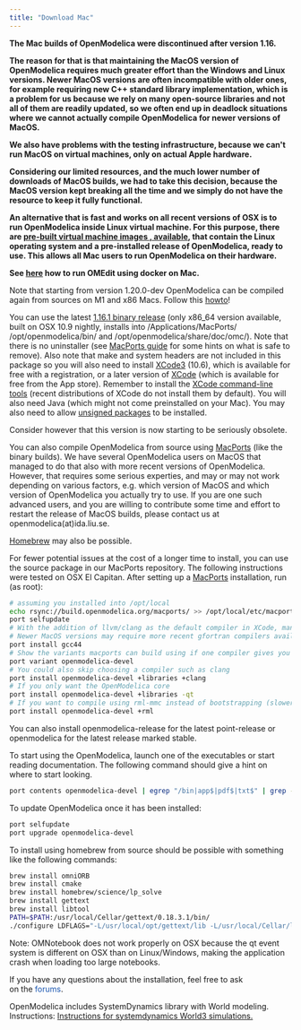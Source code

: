 ```yaml
---
title: "Download Mac"
---
```

<p><strong>The Mac builds of OpenModelica were discontinued after version 1.16. </strong></p>
<p><strong>The reason for that is that maintaining the MacOS version of OpenModelica requires much greater effort than the Windows and Linux versions. Newer MacOS versions are often incompatible with older ones, for example requiring new C++ standard library implementation, which is a problem for us because we rely on many open-source libraries and not all of them are readily updated, so we often end up in deadlock situations where we cannot actually compile OpenModelica for newer versions of MacOS.<br /></strong></p>
<p><strong>We also have problems with the testing infrastructure, because we can't run MacOS on virtual machines, only on actual Apple hardware. </strong></p>
<p><strong>Considering our limited resources, and the much lower number of downloads of MacOS builds, we had to take this decision, because the MacOS version kept breaking all the time and we simply do not have the resource to keep it fully functional.<br /></strong></p>
<p><strong><strong>An alternative that is fast and works on all recent versions of OSX</strong>&nbsp;is to run OpenModelica inside Linux virtual machine. For this purpose, there are <a href="/download/virtual-machine">pre-built virtual machine images , available</a>, that contain the Linux operating system and a pre-installed release of OpenModelica, ready to use. This allows all Mac users to run OpenModelica on their hardware.<br /></strong></p>
<p><strong>See <a href="https://www.openmodelica.org/forum/default-topic/3490-docker-instructions-for-mac">here</a> how to run OMEdit using docker on Mac.</strong></p>
<p>Note that starting from version 1.20.0-dev OpenModelica can be compiled again from sources on M1 and x86 Macs. Follow this <a href="https://github.com/OpenModelica/OpenModelica/blob/master/README.cmake.md#33-macos">howto</a>!&nbsp;</p>
<p>You can use the latest <a href="http://build.openmodelica.org/omc/builds/mac/binaries/">1.16.1 binary release</a>&nbsp;(only x86_64 version available, built on OSX 10.9 nightly, installs into /Applications/MacPorts/ /opt/openmodelica/bin/ and /opt/openmodelica/share/doc/omc/). Note that there is no uninstaller (see&nbsp;<a href="http://guide.macports.org/#installing.macports.uninstalling">MacPorts guide</a>&nbsp;for some hints on what is safe to remove). Also note that make and system headers are not included in this package so you will also need to install&nbsp;<a href="http://developer.apple.com/xcode">XCode3</a>&nbsp;(10.6), which is available for free with a registration, or a later version of&nbsp;<a href="http://developer.apple.com/xcode">XCode</a>&nbsp;(which is available for free from the App store). Remember to install the&nbsp;<a href="http://guide.macports.org/#installing.xcode">XCode command-line tools</a>&nbsp;(recent distributions of XCode do not install them by default). You will also need Java (which might not come preinstalled on your Mac). You may also need to allow&nbsp;<a href="https://help.my-private-network.co.uk/support/solutions/articles/9417-os-x-mountain-lion-installing-unsigned-applications">unsigned packages</a>&nbsp;to be installed.</p>
<p>Consider however that this version is now starting to be seriously obsolete.</p>
<p>You can also compile OpenModelica from source using&nbsp;<a href="http://macports.org">MacPorts</a>&nbsp;(like the binary builds). We have several OpenModelica users on MacOS that managed to do that also with more recent versions of OpenModelica. However, that requires some serious experties, and may or may not work depending on various factors, e.g. which version of MacOS and which version of OpenModelica you actually try to use. If you are one such advanced users, and you are willing to contribute some time and effort to restart the release of MacOS builds, please contact us at openmodelica(at)ida.liu.se.</p>
<p><a href="#homebrew">Homebrew</a>&nbsp;may also be possible.</p>
<p>For fewer potential issues at the cost of a longer time to install, you can use the source package in our MacPorts repository. The following instructions were tested on OSX El Capitan. After setting up a&nbsp;<a href="http://macports.org">MacPorts</a> installation, run (as root):</p>

```bash
# assuming you installed into /opt/local
echo rsync://build.openmodelica.org/macports/ >> /opt/local/etc/macports/sources.conf
port selfupdate
# With the addition of llvm/clang as the default compiler in XCode, many ports now fail to build unless you force GCC to be used.
# Newer MacOS versions may require more recent gfortran compilers available
port install gcc44
# Show the variants macports can build using if one compiler gives you problems
port variant openmodelica-devel
# You could also skip choosing a compiler such as clang
port install openmodelica-devel +libraries +clang
# If you only want the OpenModelica core
port install openmodelica-devel +libraries -qt
# If you want to compile using rml-mmc instead of bootstrapping (slower and requires the rml-mmc dependency; this used to be the default)
port install openmodelica-devel +rml
```

You can also install openmodelica-release for the latest point-release or openmodelica for the latest release marked stable.

To start using the OpenModelica, launch one of the executables or start reading documentation. The following command should give a hint on where to start looking.

```bash
port contents openmodelica-devel | egrep "/bin|app$|pdf$|txt$" | grep -v omlibrary
```

To update OpenModelica once it has been installed:

```bash
port selfupdate
port upgrade openmodelica-devel
```

<p><a></a>To install using homebrew from source should be possible with something like the following commands:</p>

```bash
brew install omniORB
brew install cmake
brew install homebrew/science/lp_solve
brew install gettext
brew install libtool
PATH=$PATH:/usr/local/Cellar/gettext/0.18.3.1/bin/
./configure LDFLAGS="-L/usr/local/opt/gettext/lib -L/usr/local/Cellar/lp_solve/5.5.2.0/lib" CFLAGS="-I/usr/local/opt/gettext/include -I/usr/local/Cellar/lp_solve/5.5.2.0/include"  --without-omniORB --disable-omnotebook --disable-modelica3d --without-paradiseo
```

Note: OMNotebook does not work properly on OSX because the qt event system is different on OSX than on Linux/Windows, making the application crash when loading too large notebooks.

If you have any questions about the installation, feel free to ask on&nbsp;the&nbsp;<a href="http://openmodelica.org/" style="color: #1b57b1; text-decoration: none; font-weight: normal;">forums</a>.

OpenModelica includes SystemDynamics library with World modeling. Instructions: <a href="/images/docs/systemdynamics-world3-simulation-with-openmodelica-131023.pdf">Instructions for systemdynamics World3 simulations.</a>